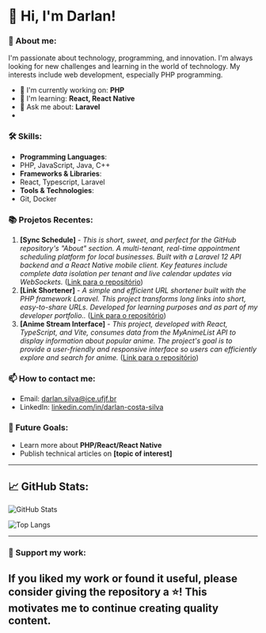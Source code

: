 # 👋 Hi, I'm Darlan!

### 🌟 About me:
I'm passionate about technology, programming, and innovation. I'm always looking for new challenges and learning in the world of technology. My interests include web development, especially PHP programming.

- 🔭 I'm currently working on: **PHP**
- 🌱 I'm learning: **React, React Native**
- 💬 Ask me about: **Laravel**
- 
### 🛠️ Skills:
- **Programming Languages**:
- PHP, JavaScript, Java, C++
- **Frameworks & Libraries**:
- React, Typescript, Laravel
- **Tools & Technologies**:
- Git, Docker

### 📚 Projetos Recentes:
1. **[Sync Schedule]** - _This is short, sweet, and perfect for the GitHub repository's "About" section. A multi-tenant, real-time appointment scheduling platform for local businesses. Built with a Laravel 12 API backend and a React Native mobile client. Key features include complete data isolation per tenant and live calendar updates via WebSockets._ ([Link para o repositório](https://github.com/DarlanHenrique/sync-schedule))
2. **[Link Shortener]** - _A simple and efficient URL shortener built with the PHP framework Laravel. This project transforms long links into short, easy-to-share URLs. Developed for learning purposes and as part of my developer portfolio.._ ([Link para o repositório](https://github.com/DarlanHenrique/link-shortener))
3. **[Anime Stream Interface]** - _This project, developed with React, TypeScript, and Vite, consumes data from the MyAnimeList API to display information about popular anime. The project's goal is to provide a user-friendly and responsive interface so users can efficiently explore and search for anime._ ([Link para o repositório]([https://github.com/seuusuario/repositorio](https://github.com/DarlanHenrique/anime-stream-interface)))

### 📫 How to contact me:
- Email: [darlan.silva@ice.ufjf.br](mailto:darlan.silva@estudante.ufjf.br)
- LinkedIn: [linkedin.com/in/darlan-costa-silva](https://www.linkedin.com/in/darlan-costa-silva)

### 🎯 Future Goals:
- Learn more about **PHP/React/React Native**
- Publish technical articles on **[topic of interest]**

---

## 📈 GitHub Stats:

![GitHub Stats](https://github-readme-stats.vercel.app/api?username=DarlanHenrique&show_icons=true&theme=radical)

![Top Langs](https://github-readme-stats.vercel.app/api/top-langs/?username=DarlanHenrique&layout=compact&theme=radical)

---

### 🙌 Support my work:
If you liked my work or found it useful, please consider giving the repository a ⭐️! This motivates me to continue creating quality content.
---

